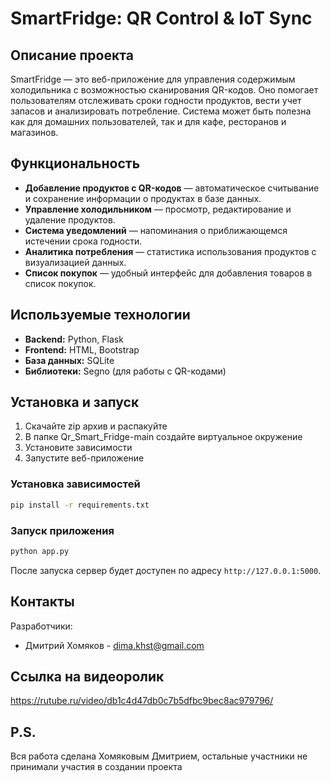# SmartFridge: QR Control & IoT Sync

## Описание проекта
SmartFridge — это веб-приложение для управления содержимым холодильника с возможностью сканирования QR-кодов. Оно помогает пользователям отслеживать сроки годности продуктов, вести учет запасов и анализировать потребление. Система может быть полезна как для домашних пользователей, так и для кафе, ресторанов и магазинов.

## Функциональность
- **Добавление продуктов с QR-кодов** — автоматическое считывание и сохранение информации о продуктах в базе данных.
- **Управление холодильником** — просмотр, редактирование и удаление продуктов.
- **Система уведомлений** — напоминания о приближающемся истечении срока годности.
- **Аналитика потребления** — статистика использования продуктов с визуализацией данных.
- **Список покупок** — удобный интерфейс для добавления товаров в список покупок.

## Используемые технологии
- **Backend:** Python, Flask
- **Frontend:** HTML, Bootstrap
- **База данных:** SQLite
- **Библиотеки:** Segno (для работы с QR-кодами)

## Установка и запуск

1. Скачайте zip архив и распакуйте
2. В папке Qr_Smart_Fridge-main создайте виртуальное окружение
3. Установите зависимости
4. Запустите веб-приложение

### Установка зависимостей
```sh
pip install -r requirements.txt
```

### Запуск приложения
```sh
python app.py
```
После запуска сервер будет доступен по адресу `http://127.0.0.1:5000`.

## Контакты
Разработчики:
- Дмитрий Хомяков - [dima.khst@gmail.com](mailto:dima.khst@gmail.com)

## Ссылка на видеоролик
https://rutube.ru/video/db1c4d47db0c7b5dfbc9bec8ac979796/

## P.S.
Вся работа сделана Хомяковым Дмитрием, остальные участники не принимали участия в создании проекта
